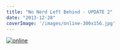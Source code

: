 ```yaml
---
title: "No Nerd Left Behind - UPDATE 2"
date: "2013-12-28"
coverImage: '/images/online-300x156.jpg'
---
```


[![online](../images/online-300x156.jpg)](https://hackzogtum-coburg.de/wp-content/uploads/2013/12/online.jpg)
